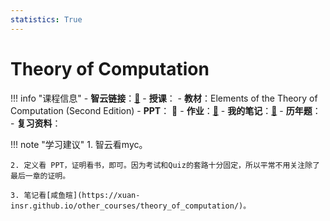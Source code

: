 ```yaml
---
statistics: True
---
```


# Theory of Computation

!!! info "课程信息"
    - **智云链接**：[🔗]()
    - **授课**：
    - **教材**：Elements of the Theory of Computation (Second Edition)
    - **PPT**： 📁
    - **作业**：[📝](homework.md)
    - **我的笔记**：[📝](Chapter1.md)
    - **历年题**：
    - **复习资料**：

!!! note "学习建议"
    1. 智云看myc。

    2. 定义看 PPT，证明看书，即可。因为考试和Quiz的套路十分固定，所以平常不用关注除了最后一章的证明。

    3. 笔记看[咸鱼暄](https://xuan-insr.github.io/other_courses/theory_of_computation/)。